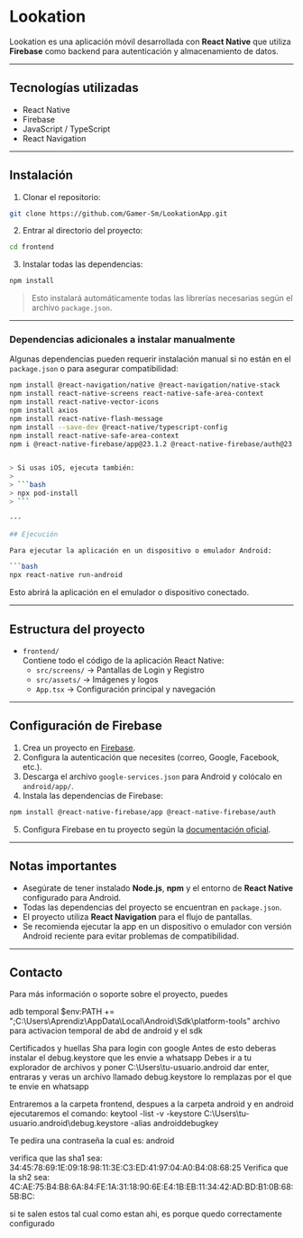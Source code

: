 # Lookation

Lookation es una aplicación móvil desarrollada con **React Native** que utiliza **Firebase** como backend para autenticación y almacenamiento de datos.

---

## Tecnologías utilizadas

- React Native
- Firebase
- JavaScript / TypeScript
- React Navigation

---

## Instalación

1. Clonar el repositorio:

```bash
git clone https://github.com/Gamer-Sm/LookationApp.git
```

2. Entrar al directorio del proyecto:

```bash
cd frontend
```

3. Instalar todas las dependencias:

```bash
npm install
```

> Esto instalará automáticamente todas las librerías necesarias según el archivo `package.json`.

---

### Dependencias adicionales a instalar manualmente

Algunas dependencias pueden requerir instalación manual si no están en el `package.json` o para asegurar compatibilidad:

```bash
npm install @react-navigation/native @react-navigation/native-stack
npm install react-native-screens react-native-safe-area-context
npm install react-native-vector-icons
npm install axios
npm install react-native-flash-message
npm install --save-dev @react-native/typescript-config
npm install react-native-safe-area-context
npm i @react-native-firebase/app@23.1.2 @react-native-firebase/auth@23.1.2 @react-native-firebase/firestore@23.1.2


> Si usas iOS, ejecuta también:
>
> ```bash
> npx pod-install
> ```

---

## Ejecución

Para ejecutar la aplicación en un dispositivo o emulador Android:

```bash
npx react-native run-android
```

Esto abrirá la aplicación en el emulador o dispositivo conectado.

---

## Estructura del proyecto

- `frontend/`  
  Contiene todo el código de la aplicación React Native:
  - `src/screens/` → Pantallas de Login y Registro
  - `src/assets/` → Imágenes y logos
  - `App.tsx` → Configuración principal y navegación

---

## Configuración de Firebase

1. Crea un proyecto en [Firebase](https://firebase.google.com/).
2. Configura la autenticación que necesites (correo, Google, Facebook, etc.).
3. Descarga el archivo `google-services.json` para Android y colócalo en `android/app/`.
4. Instala las dependencias de Firebase:

```bash
npm install @react-native-firebase/app @react-native-firebase/auth
```

5. Configura Firebase en tu proyecto según la [documentación oficial](https://rnfirebase.io/).

---

## Notas importantes

- Asegúrate de tener instalado **Node.js**, **npm** y el entorno de **React Native** configurado para Android.
- Todas las dependencias del proyecto se encuentran en `package.json`.
- El proyecto utiliza **React Navigation** para el flujo de pantallas.
- Se recomienda ejecutar la app en un dispositivo o emulador con versión Android reciente para evitar problemas de compatibilidad.

---

## Contacto

Para más información o soporte sobre el proyecto, puedes

adb temporal
$env:PATH += ";C:\Users\Aprendiz\AppData\Local\Android\Sdk\platform-tools" archivo para activacion temporal de abd 
de android y el sdk



Certificados y huellas Sha para login con google
Antes de esto deberas instalar el debug.keystore que les envie a whatsapp
Debes ir a tu explorador de archivos y poner C:\Users\tu-usuario\.android
dar enter, entraras y veras un archivo llamado debug.keystore lo remplazas por el que te envie en whatsapp


Entraremos a la carpeta frontend, despues a la carpeta android y en android ejecutaremos el comando:
keytool -list -v -keystore C:\Users\tu-usuario\.android\debug.keystore -alias androiddebugkey

Te pedira una contraseña la cual es: android 

verifica que las sha1 sea: 34:45:78:69:1E:09:18:98:11:3E:C3:ED:41:97:04:A0:B4:08:68:25
Verifica que la sh2 sea: 4C:AE:75:B4:B8:6A:84:FE:1A:31:18:90:6E:E4:1B:EB:11:34:42:AD:BD:B1:0B:68:5B:BC:


si te salen estos tal cual como estan ahi, es porque quedo correctamente configurado